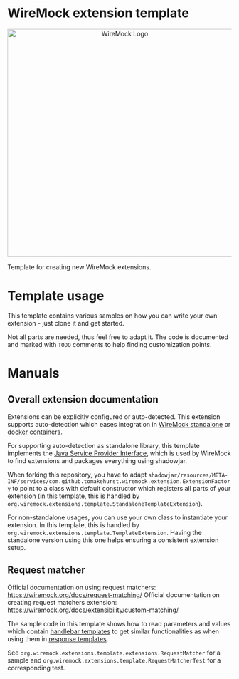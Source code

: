 # WireMock extension template

<p align="center">
    <a href="https://wiremock.org" target="_blank">
        <img width="512px" src="https://wiremock.org/images/logos/wiremock/logo_wide.svg" alt="WireMock Logo"/>
    </a>
</p>

Template for creating new WireMock extensions.

# Template usage

This template contains various samples on how you can write your own extension - just clone it and get started.

Not all parts are needed, thus feel free to adapt it. The code is documented and marked with `TODO` comments to help
finding customization points.

# Manuals

## Overall extension documentation

Extensions can be explicitly configured or auto-detected. This extension supports auto-detection which eases integration
in [WireMock standalone](https://wiremock.org/docs/standalone/java-jar/) or [docker containers](https://wiremock.org/docs/standalone/docker/).

For supporting auto-detection as standalone library, this template implements the
[Java Service Provider Interface](https://docs.oracle.com/javase/tutorial/sound/SPI-intro.html), which is used by WireMock
to find extensions and packages everything using shadowjar.

When forking this repository, you have to adapt `shadowjar/resources/META-INF/services/com.github.tomakehurst.wiremock.extension.ExtensionFactory`
to point to a class with default constructor which registers all parts of your extension
(in this template, this is handled by `org.wiremock.extensions.template.StandaloneTemplateExtension`).

For non-standalone usages, you can use your own class to instantiate your extension. In this template,
this is handled by `org.wiremock.extensions.template.TemplateExtension`. Having the standalone version using this one
helps ensuring a consistent extension setup.

## Request matcher

Official documentation on using request matchers: https://wiremock.org/docs/request-matching/
Official documentation on creating request matchers extension: https://wiremock.org/docs/extensibility/custom-matching/

The sample code in this template shows how to read parameters and values which contain [handlebar templates](https://handlebarsjs.com)
to get similar functionalities as when using them in [response templates](https://wiremock.org/docs/response-templating/).

See `org.wiremock.extensions.template.extensions.RequestMatcher` for a sample and `org.wiremock.extensions.template.RequestMatcherTest`
for a corresponding test.
